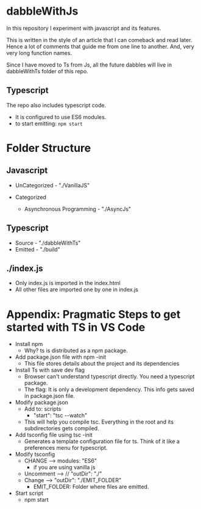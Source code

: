 # dabbleWithJs

In this repository I experiment with javascript and its features.

This is written in the style of an article that I can comeback and read later. Hence a lot of comments that guide me from one line to another. And, very very long function names.

Since I have moved to Ts from Js, all the future dabbles will live in dabbleWithTs folder of this repo.

## Typescript

The repo also includes typescript code.

- It is configured to use ES6 modules.
- to start emitting: `npm start`

# Folder Structure

## Javascript

- UnCategorized - "./VanillaJS"

- Categorized
  - Asynchronous Programming - "./AsyncJs"

## Typescript

- Source - "./dabbleWithTs"
- Emitted - "./build"

## ./index.js

- Only index.js is imported in the index.html
- All other files are imported one by one in index.js

# Appendix: Pragmatic Steps to get started with TS in VS Code

- Install npm
  - Why? ts is distributed as a npm package.
- Add package.json file with npm -init
  - This file stores details about the project and its dependencies
- Install Ts with save dev flag
  - Browser can't understand typescript directly. You need a typescript package.
  - The flag: It is only a development dependency. This info gets saved in package.json file.
- Modify package.json
  - Add to: scripts
    - "start": "tsc --watch"
  - This will help you compile tsc. Everything in the root and its subdirectories gets compiled.
- Add tsconfig file using tsc -init
  - Generates a template configuration file for ts. Think of it like a preferences menu for typescript.
- Modify tsconfig
  - CHANGE --> modules: "ES6"
    - if you are using vanilla js
  - Uncomment --> // "outDir": "./"
  - Change --> "outDir": "./EMIT_FOLDER"
    - EMIT_FOLDER: Folder where files are emitted.
- Start script
  - npm start
